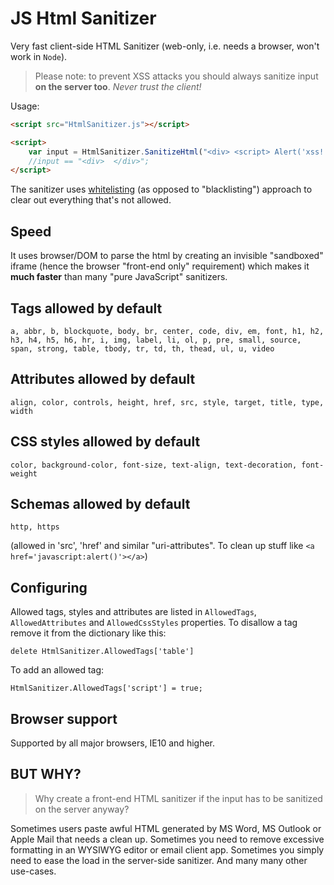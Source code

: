 # JS Html Sanitizer

Very fast client-side HTML Sanitizer (web-only, i.e. needs a browser, won't work in `Node`).

> Please note: to prevent XSS attacks you should always sanitize input **on the server too**. *Never trust the client!*

Usage:

```html
<script src="HtmlSanitizer.js"></script>

<script>
    var input = HtmlSanitizer.SanitizeHtml("<div> <script> Alert('xss!'); </sc" + "ript> </div>");
    //input == "<div>  </div>";
</script>
```

The sanitizer uses [whitelisting](https://en.wikipedia.org/wiki/Whitelisting) (as opposed to "blacklisting") approach to clear out everything that's not allowed.

## Speed

It uses browser/DOM to parse the html by creating an invisible "sandboxed" iframe (hence the browser "front-end only" requirement) which makes it **much faster** than many "pure JavaScript" sanitizers.

## Tags allowed by default

`a, abbr, b, blockquote, body, br, center, code, div, em, font, h1, h2, h3, h4, h5, h6, hr, i, img, label, li, ol, p, pre, small, source, span, strong, table, tbody, tr, td, th, thead, ul, u, video`

## Attributes allowed by default

`align, color, controls, height, href, src, style, target, title, type, width`

## CSS styles allowed by default

`color, background-color, font-size, text-align, text-decoration, font-weight`

## Schemas allowed by default

`http, https`

(allowed in 'src', 'href' and similar "uri-attributes". To clean up stuff like `<a href='javascript:alert()'></a>`)

## Configuring

Allowed tags, styles and attributes are listed in `AllowedTags`, `AllowedAttributes` and `AllowedCssStyles` properties. To disallow a tag remove it from the dictionary like this:

`delete HtmlSanitizer.AllowedTags['table']`

To add an allowed tag:

`HtmlSanitizer.AllowedTags['script'] = true;`

## Browser support

Supported by all major browsers, IE10 and higher.

## BUT WHY?

> Why create a front-end HTML sanitizer if the input has to be sanitized on the server anyway?

Sometimes users paste awful HTML generated by MS Word, MS Outlook or Apple Mail that needs a clean up. Sometimes you need to remove excessive formatting in an WYSIWYG editor or email client app. Sometimes you simply need to ease the load in the server-side sanitizer. And many many other use-cases.
